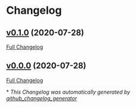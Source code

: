 # Changelog

## [v0.1.0](https://github.com/mhillerstrom/feathersjs-offline/tree/v0.1.0) (2020-07-28)

[Full Changelog](https://github.com/mhillerstrom/feathersjs-offline/compare/v0.0.0...v0.1.0)

## [v0.0.0](https://github.com/mhillerstrom/feathersjs-offline/tree/v0.0.0) (2020-07-28)

[Full Changelog](https://github.com/mhillerstrom/feathersjs-offline/compare/b7f418542b90b6a21ca3bc4e0c87092af5b2123c...v0.0.0)



\* *This Changelog was automatically generated by [github_changelog_generator](https://github.com/github-changelog-generator/github-changelog-generator)*
